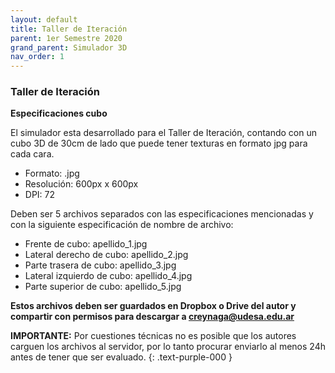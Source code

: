 ```yaml
---
layout: default
title: Taller de Iteración
parent: 1er Semestre 2020
grand_parent: Simulador 3D
nav_order: 1
---
```


### Taller de Iteración

**Especificaciones cubo**

El simulador esta desarrollado para el Taller de Iteración, contando con un cubo 3D de 30cm de lado que puede tener texturas en formato jpg para cada cara.

- Formato: .jpg
- Resolución: 600px x 600px
- DPI: 72

Deben ser 5 archivos separados con las especificaciones mencionadas y con la siguiente especificación de nombre de archivo:

- Frente de cubo: apellido_1.jpg
- Lateral derecho de cubo: apellido_2.jpg
- Parte trasera de cubo: apellido_3.jpg
- Lateral izquierdo de cubo: apellido_4.jpg
- Parte superior de cubo: apellido_5.jpg

**Estos archivos deben ser guardados en Dropbox o Drive del autor y compartir con permisos para descargar a creynaga@udesa.edu.ar**

**IMPORTANTE:** Por cuestiones técnicas no es posible que los autores carguen los archivos al servidor, por lo tanto procurar enviarlo al menos 24h antes de tener que ser evaluado.
{: .text-purple-000 }
